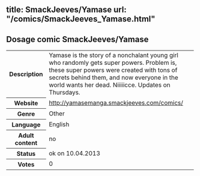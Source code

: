 title: SmackJeeves/Yamase
url: "/comics/SmackJeeves_Yamase.html"
---
Dosage comic SmackJeeves/Yamase
-----------------------------------------

<table class="comicinfo">
<tr>
<th>Description</th><td>Yamase is the story of a nonchalant young girl who randomly gets super powers. Problem is, these super powers were created with tons of secrets behind them, and now everyone in the world wants her dead. Niiiiicce. Updates on Thursdays.</td>
</tr>
<tr>
<th>Website</th><td><a href="http://yamasemanga.smackjeeves.com/comics/">http://yamasemanga.smackjeeves.com/comics/</a></td>
</tr>
<tr>
<th>Genre</th><td>Other</td>
</tr>
<tr>
<th>Language</th><td>English</td>
</tr>
<tr>
<th>Adult content</th><td>no</td>
</tr>
<tr>
<th>Status</th><td>ok on 10.04.2013</td>
</tr>
<tr>
<th>Votes</th><td>0</div></td>
</tr>
</table>
